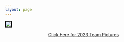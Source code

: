 ```yaml
---
layout: page
---
```

<VPTeamPageTitle>
<template #title>
    2023 Photos
</template>
<template #lead>
    Team and Race Pictures
</template>
</VPTeamPageTitle>

<a href='https://photos.app.goo.gl/NE7x2jB36d4Kut6T7'><img src='/2023/team.png' style='border:solid'/><center>Click Here for 2023 Team Pictures</center></a>

  <VPTeamPageSection>
    <!-- <template #title>Our Shops</template> -->
    <!-- <template #lead>...</template> -->
    <!-- <template #members>
        <VPTeamMembers size="medium" :members="team" />
    </template> -->
    <template #members>
      <VPTeamMembers size="medium" :members="races" />
    </template>
  </VPTeamPageSection>
<!-- </VPTeamPage> -->

<script setup>
import {
  VPTeamPage,
  VPTeamPageTitle,
  VPTeamMembers,
  VPTeamPageSection
} from 'vitepress/theme'

const team = [
  {
    avatar: 'https://lh3.googleusercontent.com/pw/ADCreHeBjBAVOkK44CxloOnBUei9TwBswa8PXn4etl1RQjnr6UZ8DuLQ3JSuRv43QaGdaxeTfYBj33wSW8V_8vpCvlIZzgPvEoSt5EFT5XbyHRrrz7tgTKNU9aDSBYFb15RJ7geHCihX-2Vhmdt4Onuu4qnS6A=w1577-h1051-s-no-gm?authuser=0',
    name: 'Team Photos',
    title: 'Annual Team Photos',
    // org: 'Highschool Captains',
    // desc: '\"DON\'T. GO. SLOW!!!\"',
    links: [
      { icon: 'instagram', link: 'https://photos.app.goo.gl/NE7x2jB36d4Kut6T7' },
    ],
    // sponsor: 'http://www.google.com'
  },
]

const races = [
  { title: 'Race 1', avatar: '/2023/owasippe.png', name: 'Owasippe Scout Reservation', desc: 'August 26-27, 2023',
    links: [ { icon: 'instagram', link: 'https://photos.app.goo.gl/Psk1a95fXi7L2vbu6' }, ], },
  { title: 'Race 2', avatar: '/2023/addison.png', name: 'Addison Oaks County Park', desc: 'September 9-10, 2023',
    links: [ { icon: 'instagram', link: 'https://photos.app.goo.gl/i6JtX31gJZoijjJx7' }, ], },
  { title: 'Race 3', avatar: '/2023/merrell.png', name: "KOM Cycling Merrell Trail", desc: 'September 16-17, 2023',
    links: [ { icon: 'instagram', link: 'https://photos.app.goo.gl/7VQRzHigdZMqkQ9aA' }, ], },
  { title: 'Race 4', avatar: '/2023/heritage.png', name: 'Wheels In Motion Heritage Park', desc: 'September 23-24, 2023',
    links: [ { icon: 'instagram', link: 'https://photos.app.goo.gl/Y2sdVvXWHegXcuvH7' }, ], },
  { title: 'Race 5', avatar: '/2023/treefarm.png', name: 'Hammerhead Bikes | Lakeshore Park', desc: 'October 7-8, 2023',
    links: [ { icon: 'instagram', link: 'https://photos.app.goo.gl/xuKsZVJcbuHyzae68' }, ], },
  { title: 'Race 6', avatar: '/2023/stony.png', name: 'Cycletherapy | Stony Creek Metropark', desc: 'October 14-15, 2023',
    links: [ { icon: 'instagram', link: 'https://photos.app.goo.gl/bdeofhhMUHMhqNy46' }, ], },
]
</script>
